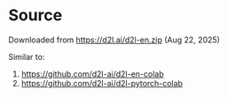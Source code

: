 # Source

Downloaded from https://d2l.ai/d2l-en.zip (Aug 22, 2025)

Similar to:
1. https://github.com/d2l-ai/d2l-en-colab
2. https://github.com/d2l-ai/d2l-pytorch-colab

